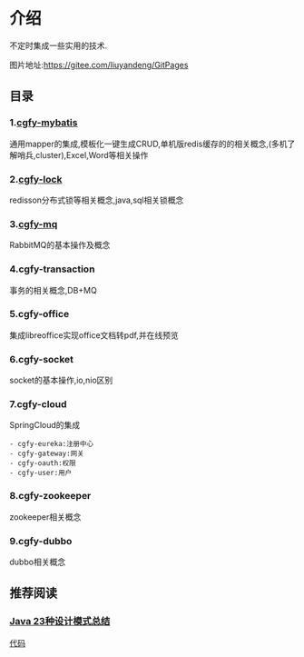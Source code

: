 # 介绍
不定时集成一些实用的技术.

图片地址:https://gitee.com/liuyandeng/GitPages

## 目录
### 1.[cgfy-mybatis](https://gitee.com/free/Mapper/wikis/Home )


通用mapper的集成,模板化一键生成CRUD,单机版redis缓存的的相关概念,(多机了解哨兵,cluster),Excel,Word等相关操作

### 2.[cgfy-lock](https://blog.csdn.net/qq877507054/article/details/107610780)


redisson分布式锁等相关概念,java,sql相关锁概念

### 3.[cgfy-mq](https://blog.csdn.net/qq877507054/article/details/102967445)


RabbitMQ的基本操作及概念

### 4.cgfy-transaction


事务的相关概念,DB+MQ

### 5.cgfy-office


集成libreoffice实现office文档转pdf,并在线预览

### 6.cgfy-socket

socket的基本操作,io,nio区别

### 7.cgfy-cloud

SpringCloud的集成

    - cgfy-eureka:注册中心
    - cgfy-gateway:网关
    - cgfy-oauth:权限
    - cgfy-user:用户
    
### 8.cgfy-zookeeper
zookeeper相关概念

### 9.cgfy-dubbo
dubbo相关概念










## 推荐阅读
### [Java 23种设计模式总结](https://lilei644.github.io/2018/06/21/2018-06-21/)
[代码](https://github.com/lilei644/design-pattern-example)

